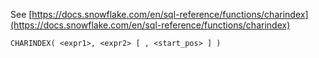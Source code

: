 See [https://docs.snowflake.com/en/sql-reference/functions/charindex](https://docs.snowflake.com/en/sql-reference/functions/charindex)
```
CHARINDEX( <expr1>, <expr2> [ , <start_pos> ] )
```
